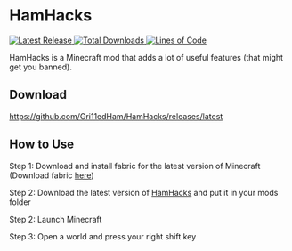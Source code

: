 # HamHacks
<p>
  <a href="https://github.com/Gri11edHam/HamHacks/releases/latest">
      <img alt="Latest Release" src="https://img.shields.io/github/v/release/Gri11edHam/HamHacks">
  </a>
  <a href="https://github.com/Gri11edHam/HamHacks/releases">
      <img alt="Total Downloads" src="https://img.shields.io/github/downloads/Gri11edHam/HamHacks/total">
  </a>
  <a href="https://github.com/Gri11edHam/HamHacks/actions">
      <img alt="Lines of Code" src="https://img.shields.io/github/actions/workflow/status/Gri11edHam/HamHacks/build.yml">
  </a>
</p>
HamHacks is a Minecraft mod that adds a lot of useful features (that might get you banned).

## Download
https://github.com/Gri11edHam/HamHacks/releases/latest

## How to Use

Step 1: Download and install fabric for the latest version of Minecraft (Download fabric <a href="https://fabricmc.net/use/installer/">here</a>)

Step 2: Download the latest version of <a href="https://github.com/Gri11edHam/HamHacks/releases/latest">HamHacks</a> and put it in your mods folder

Step 2: Launch Minecraft

Step 3: Open a world and press your right shift key
